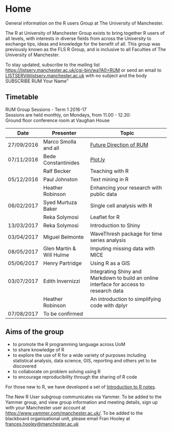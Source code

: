 # Home
General information on the R users Group at The University of Manchester. 


The R at University of Manchester Group exists to bring together R users of all levels, with interests in diverse fields from across the University to exchange tips, ideas and knowledge for the benefit of all. This group was previously known as the FLS R Group, and is inclusive to all Faculties of The University of Manchester.  

To stay updated, subscribe to the mailing list https://listserv.manchester.ac.uk/cgi-bin/wa?A0=RUM or send an email to LISTSERV@listserv.manchester.ac.uk with no subject and the body SUBSCRIBE RUM Your Name"

<!--## What would you like to know?
[Follow this link and add your ideas and wishes about topics for the R Group to our list and we will try to make it happen.](http://www.tricider.com/admin/2uxhw3j754d/5FwJlvIs0sn) -->

## Timetable
RUM Group Sessions - Term 1 2016-17  
Sessions are held monthly, on Mondays, from 11.00 - 12.30:  
Ground floor conference room at Vaughan House  

|Date | Presenter | Topic |  
|------------- | -------------|------------|  
 27/09/2016 | Marco Smolla and all | [Future Direction of RUM](https://drive.google.com/open?id=1T7R2Ln6p5YqxBXPGUEPkmvNbfUH6BA63aLORIfYGC08) |  
 07/11/2016 | Bede Constantinides | [Plot.ly](https://github.com/RUMgroup/plotly_basics) |  
 | | Ralf Becker | Teaching with R |  
 05/12/2016 | Paul Johnston | Text mining in R |  
 | | Heather Robinson | Enhancing your research with public data|  
 06/02/2017 | Syed Murtuza Baker | Single cell analysis with R |  
 | | Reka Solymosi | Leaflet for R|  
 13/03/2017 | Reka Solymosi | Introduction to Shiny |
 03/04/2017 | Miguel Belmonte | WaveThresh package for time series analysis |
 08/05/2017 | Glen Martin & Will Hulme | Imputing missing data with MICE |
 05/06/2017 | Henry Partridge | Using R as a GIS |
 03/07/2017 | Edith Invernizzi | Integrating Shiny and Markdown to build an online interface for access to research data |
 | | Heather Robinson | An introduction to simplifying code with dplyr
 07/08/2017 | To be confirmed | |


## Aims of the group
- to promote the R programming language across UoM  
- to share knowledge of R  
- to explore the use of R for a wide variety of purposes including statistical analysis, data science, GIS, reporting and others yet to be discovered  
- to collaborate on problem solving using R  
- to encourage reproducibility through the sharing of R code  

For those new to R, we have developed a set of [Introduction to R notes](https://github.com/RUMgroup/introduction_2_R).

The New R User subgroup communicates via Yammer. To be added to the Yammer group, and view group information and meeting details, sign up with your Manchester user account at https://www.yammer.com/manchester.ac.uk/. To be added to the blackboard organisational unit, please email Fran Hooley at frances.hooley@manchester.ac.uk
